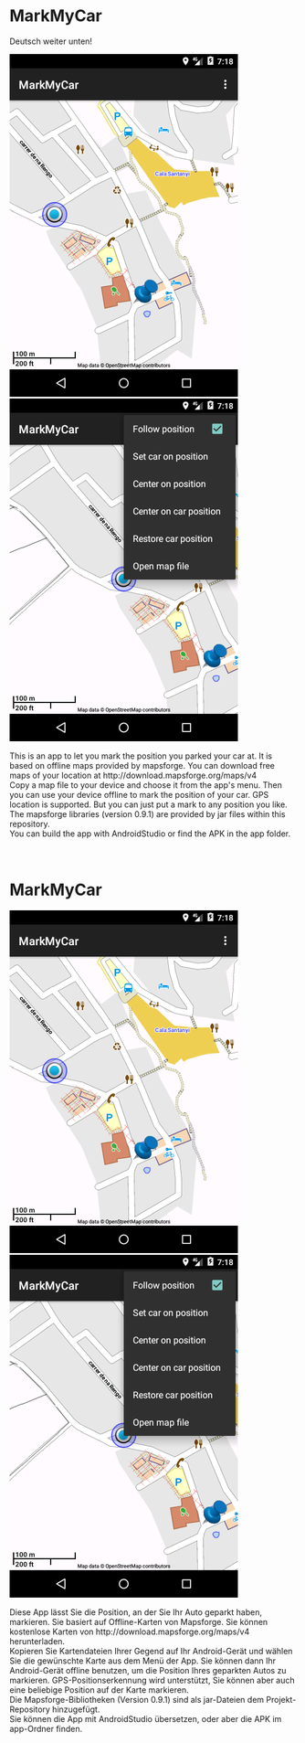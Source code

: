 <h1>MarkMyCar</h1>
Deutsch weiter unten!<br>
<p>
<img src="device-2018-03-13-100000.png"><br>
<img src="device-2018-03-13-100001.png">
</p>
This is an app to let you mark the position you parked your car at. It is based on offline maps provided by mapsforge.
You can download free maps of your location at http://download.mapsforge.org/maps/v4<br>
Copy a map file to your device and choose it from  the app's menu. Then you can use your device offline to mark the
position of your car. GPS location is supported. But you can just put a mark to any position you like.<br>
The mapsforge libraries (version 0.9.1) are provided by jar files within this repository.<br>
You can build the app with AndroidStudio or find the APK in the app folder.<br>
<br>
<br>
<h1>MarkMyCar</h1>
<p>
<img src="device-2018-03-13-100000.png"><br>
<img src="device-2018-03-13-100001.png">
</p>
Diese App lässt Sie die Position, an der Sie Ihr Auto geparkt haben, markieren. Sie basiert auf Offline-Karten von
Mapsforge. Sie können kostenlose Karten von http://download.mapsforge.org/maps/v4 herunterladen.<br>
Kopieren Sie Kartendateien Ihrer Gegend auf Ihr Android-Gerät und wählen Sie die gewünschte Karte aus dem
Menü der App. Sie können dann Ihr Android-Gerät offline benutzen, um die Position Ihres geparkten Autos zu markieren.
GPS-Positionserkennung wird unterstützt, Sie können aber auch eine beliebige Position auf der Karte markieren.<br>
Die Mapsforge-Bibliotheken (Version 0.9.1) sind als jar-Dateien dem Projekt-Repository hinzugefügt.<br>
Sie k&ouml;nnen die App mit AndroidStudio &uuml;bersetzen, oder aber die APK im app-Ordner finden.<br>

